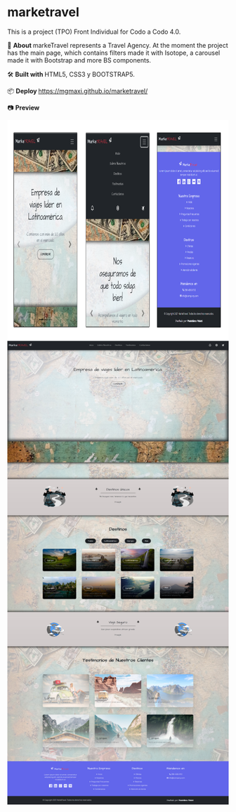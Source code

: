 # marketravel
This is a project (TPO) Front Individual for Codo a Codo 4.0.

📖 <b> About </b> markeTravel represents a Travel Agency.
At the moment the project has the main page, which contains filters made it with Isotope, a carousel made it with Bootstrap and more BS components.

🛠️ <b> Built with </b> HTML5, CSS3 y BOOTSTRAP5.

📦 <b> Deploy </b> https://mgmaxi.github.io/marketravel/

📷 <b> Preview </b> 

<img src="assets/responsive-preview.png" width="900" height="500">

<img src="assets/preview.jpg" width="900">
